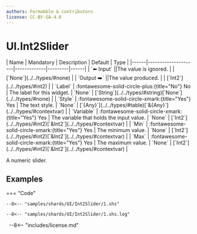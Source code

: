 ```yaml
---
authors: Formabble & contributors
license: CC-BY-SA-4.0
---
```



# UI.Int2Slider

<div class="sh-parameters" markdown="1">
| Name | Mandatory | Description | Default | Type |
|------|---------------------|-------------|---------|------|
| `⬅️ Input` ||The value is ignored. | | [`None`](../../types/#none) |
| `Output ➡️` ||The value produced. | | [`Int2`](../../types/#int2) |
| `Label` | :fontawesome-solid-circle-plus:{title="No"} No  | The label for this widget. | `None` | [`String`](../../types/#string)[`None`](../../types/#none) |
| `Style` | :fontawesome-solid-circle-xmark:{title="Yes"} Yes  | The text style. | `None` | [`{Any}`](../../types/#table)[`&{Any}`](../../types/#contextvar) |
| `Variable` | :fontawesome-solid-circle-xmark:{title="Yes"} Yes  | The variable that holds the input value. | `None` | [`Int2`](../../types/#int2)[`&Int2`](../../types/#contextvar) |
| `Min` | :fontawesome-solid-circle-xmark:{title="Yes"} Yes  | The minimum value. | `None` | [`Int2`](../../types/#int2)[`&Int2`](../../types/#contextvar) |
| `Max` | :fontawesome-solid-circle-xmark:{title="Yes"} Yes  | The maximum value. | `None` | [`Int2`](../../types/#int2)[`&Int2`](../../types/#contextvar) |

</div>

A numeric slider.

## Examples

=== "Code"

  ```x86asm linenums="1"
  --8<-- "samples/shards/UI/Int2Slider/1.shs"
  ```

  ```
  --8<-- "samples/shards/UI/Int2Slider/1.shs.log"
  ```
&nbsp;
--8<-- "includes/license.md"

